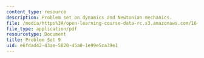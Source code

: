 ```yaml
---
content_type: resource
description: Problem set on dynamics and Newtonian mechanics.
file: /media/https%3A/open-learning-course-data-rc.s3.amazonaws.com/16-07-dynamics-fall-2009/e6fdad4243ae582045a01e99e5ca39e1_MIT16_07F09_hw09.pdf
file_type: application/pdf
resourcetype: Document
title: Problem Set 9
uid: e6fdad42-43ae-5820-45a0-1e99e5ca39e1
---
```


